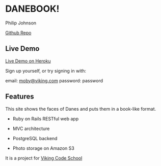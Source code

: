 # DANEBOOK!


Philip Johnson

[Github Repo](https://github.com/philipcolejohnson/project_danebook)


## Live Demo

[Live Demo on Heroku](https://nameless-falls-74566.herokuapp.com/)

Sign up yourself, or try signing in with:

email: moby@viking.com
password: password


## Features

This site shows the faces of Danes and puts them in a book-like format.

* Ruby on Rails RESTful web app

* MVC architecture

* PostgreSQL backend

* Photo storage on Amazon S3

It is a project for [Viking Code School](http://vikingcodeschool.com)
